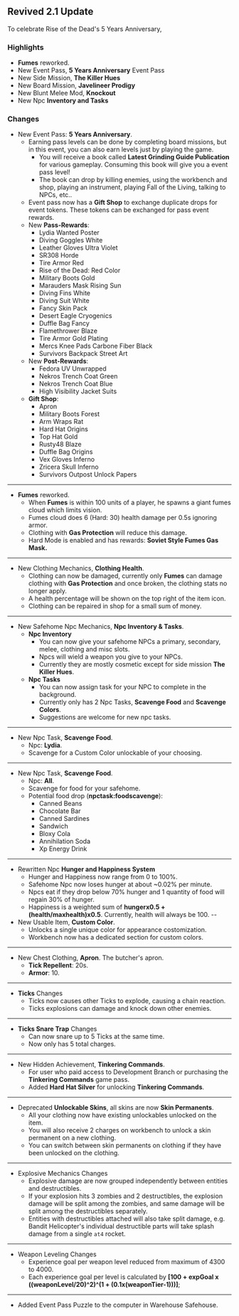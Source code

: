 ## Revived 2.1 Update

To celebrate Rise of the Dead's 5 Years Anniversary, 


### Highlights
- **Fumes** reworked.
- New Event Pass, **5 Years Anniversary** Event Pass
- New Side Mission, **The Killer Hues**
- New Board Mission, **Javelineer Prodigy**
- New Blunt Melee Mod, **Knockout**
- New Npc **Inventory and Tasks**


### Changes
- New Event Pass: **5 Years Anniversary**.
    - Earning pass levels can be done by completing board missions, but in this event, you can also earn levels just by playing the game.
        - You will receive a book called **Latest Grinding Guide Publication** for various gameplay. Consuming this book will give you a event pass level!
        - The book can drop by killing enemies, using the workbench and shop, playing an instrument, playing Fall of the Living, talking to NPCs, etc..  
    - Event pass now has a **Gift Shop** to exchange duplicate drops for event tokens. These tokens can be exchanged for pass event rewards. 
    - New **Pass-Rewards**: 
        - Lydia Wanted Poster
        - Diving Goggles White
        - Leather Gloves Ultra Violet
        - SR308 Horde
        - Tire Armor Red
        - Rise of the Dead: Red Color
        - Military Boots Gold
        - Marauders Mask Rising Sun
        - Diving Fins White
        - Diving Suit White
        - Fancy Skin Pack
        - Desert Eagle Cryogenics
        - Duffle Bag Fancy
        - Flamethrower Blaze
        - Tire Armor Gold Plating
        - Mercs Knee Pads Carbone Fiber Black
        - Survivors Backpack Street Art
    - New **Post-Rewards**:
        - Fedora UV Unwrapped
        - Nekros Trench Coat Green
        - Nekros Trench Coat Blue
        - High Visibility Jacket Suits
    - **Gift Shop**:
        - Apron
        - Military Boots Forest
        - Arm Wraps Rat
        - Hard Hat Origins
        - Top Hat Gold
        - Rusty48 Blaze
        - Duffle Bag Origins
        - Vex Gloves Inferno
        - Zricera Skull Inferno
        - Survivors Outpost Unlock Papers
---
- **Fumes** reworked.
    - When **Fumes** is within 100 units of a player, he spawns a giant fumes cloud which limits vision.
    - Fumes cloud does 6 (Hard: 30) health damage per 0.5s ignoring armor.
    - Clothing with **Gas Protection** will reduce this damage.
    - Hard Mode is enabled and has rewards: **Soviet Style Fumes Gas Mask.**
---
- New Clothing Mechanics, **Clothing Health**.
    - Clothing can now be damaged, currently only **Fumes** can damage clothing with **Gas Protection** and once broken, the clothing stats no longer apply.
    - A health percentage will be shown on the top right of the item icon.
    - Clothing can be repaired in shop for a small sum of money.
---
- New Safehome Npc Mechanics, **Npc Inventory & Tasks**.
    - **Npc Inventory**
        - You can now give your safehome NPCs a primary, secondary, melee, clothing and misc slots.
        - Npcs will wield a weapon you give to your NPCs.
        - Currently they are mostly cosmetic except for side mission **The Killer Hues**.
    - **Npc Tasks**
        - You can now assign task for your NPC to complete in the background.
        - Currently only has 2 Npc Tasks, **Scavenge Food** and **Scavenge Colors**.
        - Suggestions are welcome for new npc tasks.
---
- New Npc Task, **Scavenge Food**.
    - Npc: **Lydia**.
    - Scavenge for a Custom Color unlockable of your choosing.
---
- New Npc Task, **Scavenge Food**.
    - Npc: **All**.
    - Scavenge for food for your safehome.
    - Potential food drop (**npctask:foodscavenge**):
        - Canned Beans
        - Chocolate Bar
        - Canned Sardines
        - Sandwich
        - Bloxy Cola
        - Annihilation Soda
        - Xp Energy Drink
---
- Rewritten Npc **Hunger and Happiness System**
    - Hunger and Happiness now range from 0 to 100%.
    - Safehome Npc now loses hunger at about ~0.02% per minute.
    - Npcs eat if they drop below 70% hunger and 1 quantity of food will regain 30% of hunger.
    - Happiness is a weighted sum of **hungerx0.5 + (health/maxhealth)x0.5**. Currently, health will always be 100.
--
- New Usable Item, **Custom Color**.
    - Unlocks a single unique color for appearance costomization.
    - Workbench now has a dedicated section for custom colors.
---
- New Chest Clothing, **Apron**. The butcher's apron.
    - **Tick Repellent**: 20s.
    - **Armor**: 10.
---
- **Ticks** Changes
    - Ticks now causes other Ticks to explode, causing a chain reaction.
    - Ticks explosions can damage and knock down other enemies.
---
- **Ticks Snare Trap** Changes
    - Can now snare up to 5 Ticks at the same time.
    - Now only has 5 total charges.
---
- New Hidden Achievement, **Tinkering Commands**.
    - For user who paid access to Development Branch or purchasing the **Tinkering Commands** game pass.
    - Added **Hard Hat Silver** for unlocking **Tinkering Commands**.
---
- Deprecated **Unlockable Skins**, all skins are now **Skin Permanents**.
    - All your clothing now have existing unlockables unlocked on the item.
    - You will also receive 2 charges on workbench to unlock a skin permanent on a new clothing.
    - You can switch between skin permanents on clothing if they have been unlocked on the clothing.
---
- Explosive Mechanics Changes
    - Explosive damage are now grouped independently between entities and destructibles.
    - If your explosion hits 3 zombies and 2 destructibles, the explosion damage will be split among the zombies, and same damage will be split among the destructibles separately.
    - Entities with destructibles attached will also take split damage, e.g. Bandit Helicopter's individual destructible parts will take splash damage from a single `at4` rocket.
---
- Weapon Leveling Changes
    - Experience goal per weapon level reduced from maximum of 4300 to 4000.
    - Each experience goal per level is calculated by **[100 + expGoal x ((weaponLevel/20)^2)^(1 + (0.1x(weaponTier-1)))]**;
---
- Added Event Pass Puzzle to the computer in Warehouse Safehouse.

